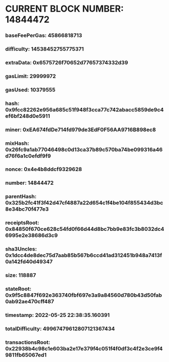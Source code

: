 # CURRENT BLOCK NUMBER: 14844472

### baseFeePerGas: 45866818713
### difficulty: 14538452755775371
### extraData: 0x6575726f70652d77657374332d39
### gasLimit: 29999972
### gasUsed: 10379555
### hash: 0x9fcc82262e956a685c51f948f3cca77c742abacc5859de9c4ef6bf248d0e5911
### miner: 0xEA674fdDe714fd979de3EdF0F56AA9716B898ec8
### mixHash: 0x26fc9a1ab77046498c0d13ca37b89c570ba74be099316a46d76f6a1c0efdf9f9
### nonce: 0x4e4b8ddcf9329628
### number: 14844472
### parentHash: 0x325b2fc41f3f42d47cf4887a22d654c1f4be104f855434d3bc8e34bc70f477e3
### receiptsRoot: 0x84850f670ce628c54fd0f66d44d8bc7bb9e83fc3b8032dc46995e2e38686d3c9
### sha3Uncles: 0x1dcc4de8dec75d7aab85b567b6ccd41ad312451b948a7413f0a142fd40d49347
### size: 118887
### stateRoot: 0x9f5c8847f692e363740fbf697e3a9a84560d780b43d50fab0ab92ae470cff487
### timestamp: 2022-05-25 22:38:35.160391
### totalDifficulty: 49967479612807121367434
### transactionsRoot: 0x22938b4c98c1e603ba2e17e379f4c051f4f0df3c4f2e3ce9f49811fb65067ed1
